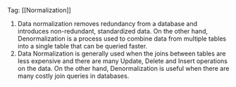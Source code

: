 Tag: [[Normalization]]

1. Data normalization removes redundancy from a database and introduces non-redundant, standardized data. On the other hand, Denormalization is a process used to combine data from multiple tables into a single table that can be queried faster.
2. Data Normalization is generally used when the joins between tables are less expensive and there are many Update, Delete and Insert operations on the data. On the other hand, Denormalization is useful when there are many costly join queries in databases.